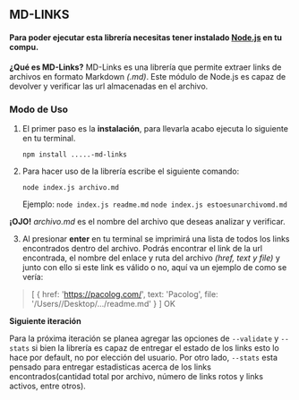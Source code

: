 ## **MD-LINKS**

#### Para poder ejecutar esta librería necesitas tener instalado [Node.js](https://nodejs.org/) en tu compu.

**¿Qué es MD-Links?**
MD-Links es una librería que permite extraer links de archivos en formato Markdown *(.md)*. Este módulo de Node.js es capaz de devolver y verificar las url almacenadas en el archivo.

### **Modo de Uso**

1. El primer paso es la **instalación**, para llevarla acabo ejecuta lo siguiente en tu terminal.

	 `npm install .....-md-links ` 

2. Para hacer uso de la librería escribe el siguiente comando:

	`node index.js archivo.md`
	
	Ejemplo:
`node index.js readme.md`
`node index.js estoesunarchivomd.md`

**¡OJO!** *archivo.md* es el nombre del archivo que deseas analizar y verificar. 

3. Al presionar **enter** en tu terminal se imprimirá una lista de todos los links encontrados dentro del archivo. Podrás encontrar el link de la url encontrada, el nombre del enlace y ruta del archivo *(href, text y file)* y junto con ello si este link es válido o no, aquí va un ejemplo de como se vería:

> [ 
>   {
>     href: 'https://pacolog.com/',
>     text: 'Pacolog',
>     file: '/Users//Desktop/.../readme.md'
>    } 
>  ] 
>     OK

**Siguiente iteración**

Para la próxima iteración se planea agregar las opciones de `--validate` y `--stats` si bien la librería es capaz de entregar el estado de los links esto lo hace por default, no por elección del usuario. Por otro lado, `--stats` esta pensado para entregar estadisticas acerca de los links encontrados(cantidad total por archivo, número de links rotos y links activos, entre otros).